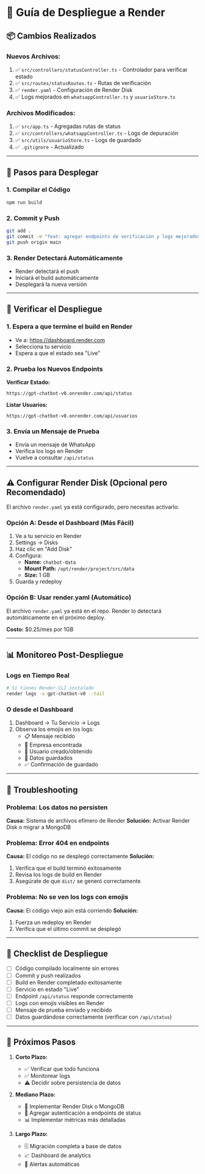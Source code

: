 # 🚀 Guía de Despliegue a Render

## 📦 Cambios Realizados

### Nuevos Archivos:
1. ✅ `src/controllers/statusController.ts` - Controlador para verificar estado
2. ✅ `src/routes/statusRoutes.ts` - Rutas de verificación
3. ✅ `render.yaml` - Configuración de Render Disk
4. ✅ Logs mejorados en `whatsappController.ts` y `usuarioStore.ts`

### Archivos Modificados:
1. ✅ `src/app.ts` - Agregadas rutas de status
2. ✅ `src/controllers/whatsappController.ts` - Logs de depuración
3. ✅ `src/utils/usuarioStore.ts` - Logs de guardado
4. ✅ `.gitignore` - Actualizado

---

## 🔧 Pasos para Desplegar

### 1. Compilar el Código
```bash
npm run build
```

### 2. Commit y Push
```bash
git add .
git commit -m "feat: agregar endpoints de verificación y logs mejorados"
git push origin main
```

### 3. Render Detectará Automáticamente
- Render detectará el push
- Iniciará el build automáticamente
- Desplegará la nueva versión

---

## 🧪 Verificar el Despliegue

### 1. Espera a que termine el build en Render
- Ve a: https://dashboard.render.com
- Selecciona tu servicio
- Espera a que el estado sea "Live"

### 2. Prueba los Nuevos Endpoints

**Verificar Estado:**
```
https://gpt-chatbot-v0.onrender.com/api/status
```

**Listar Usuarios:**
```
https://gpt-chatbot-v0.onrender.com/api/usuarios
```

### 3. Envía un Mensaje de Prueba
- Envía un mensaje de WhatsApp
- Verifica los logs en Render
- Vuelve a consultar `/api/status`

---

## ⚠️ Configurar Render Disk (Opcional pero Recomendado)

El archivo `render.yaml` ya está configurado, pero necesitas activarlo:

### Opción A: Desde el Dashboard (Más Fácil)

1. Ve a tu servicio en Render
2. Settings → Disks
3. Haz clic en "Add Disk"
4. Configura:
   - **Name:** `chatbot-data`
   - **Mount Path:** `/opt/render/project/src/data`
   - **Size:** 1 GB
5. Guarda y redeploy

### Opción B: Usar render.yaml (Automático)

El archivo `render.yaml` ya está en el repo. Render lo detectará automáticamente en el próximo deploy.

**Costo:** $0.25/mes por 1GB

---

## 📊 Monitoreo Post-Despliegue

### Logs en Tiempo Real
```bash
# Si tienes Render CLI instalado
render logs -s gpt-chatbot-v0 --tail
```

### O desde el Dashboard
1. Dashboard → Tu Servicio → Logs
2. Observa los emojis en los logs:
   - 📋 Mensaje recibido
   - 🏢 Empresa encontrada
   - 👤 Usuario creado/obtenido
   - 💾 Datos guardados
   - ✅ Confirmación de guardado

---

## 🐛 Troubleshooting

### Problema: Los datos no persisten
**Causa:** Sistema de archivos efímero de Render
**Solución:** Activar Render Disk o migrar a MongoDB

### Problema: Error 404 en endpoints
**Causa:** El código no se desplegó correctamente
**Solución:** 
1. Verifica que el build terminó exitosamente
2. Revisa los logs de build en Render
3. Asegúrate de que `dist/` se generó correctamente

### Problema: No se ven los logs con emojis
**Causa:** El código viejo aún está corriendo
**Solución:** 
1. Fuerza un redeploy en Render
2. Verifica que el último commit se desplegó

---

## 📝 Checklist de Despliegue

- [ ] Código compilado localmente sin errores
- [ ] Commit y push realizados
- [ ] Build en Render completado exitosamente
- [ ] Servicio en estado "Live"
- [ ] Endpoint `/api/status` responde correctamente
- [ ] Logs con emojis visibles en Render
- [ ] Mensaje de prueba enviado y recibido
- [ ] Datos guardándose correctamente (verificar con `/api/status`)

---

## 🎯 Próximos Pasos

1. **Corto Plazo:**
   - ✅ Verificar que todo funciona
   - ✅ Monitorear logs
   - ⚠️ Decidir sobre persistencia de datos

2. **Mediano Plazo:**
   - 🔧 Implementar Render Disk o MongoDB
   - 🔐 Agregar autenticación a endpoints de status
   - 📊 Implementar métricas más detalladas

3. **Largo Plazo:**
   - 🗄️ Migración completa a base de datos
   - 📈 Dashboard de analytics
   - 🔔 Alertas automáticas
